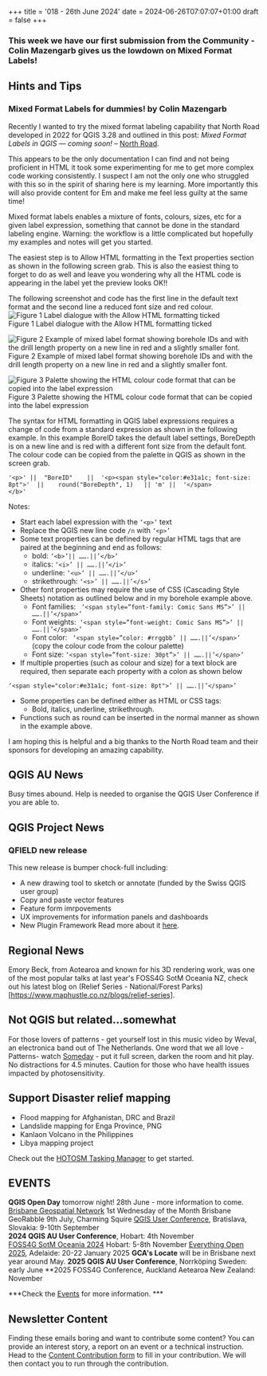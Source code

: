 +++
title = '018 - 26th June 2024'
date = 2024-06-26T07:07:07+01:00
draft = false
+++

### This week we have our first submission from the Community - Colin Mazengarb gives us the lowdown on Mixed Format Labels!  


## Hints and Tips
### Mixed Format Labels for dummies! by Colin Mazengarb  
Recently I wanted to try the mixed format labeling capability that North Road developed in 2022 for QGIS 3.28 and outlined in this post: *Mixed Format Labels in QGIS — coming soon!* – [North Road](north-road.com).  

This appears to be the only documentation I can find and not being proficient in HTML it took some experimenting for me to get more complex code working consistently. I suspect I am not the only one who struggled with this so in the spirit of sharing here is my learning. More importantly this will also provide content for Em and make me feel less guilty at the same time!   

Mixed format labels enables a mixture of fonts, colours, sizes, etc for a given label expression, something that cannot be done in the standard labeling engine. Warning: the workflow is a little complicated but hopefully my examples and notes will get you started.  

The easiest step is to Allow HTML formatting in the Text properties section as shown in the following screen grab. This is also the easiest thing to forget to do as well and leave you wondering why all the HTML code is appearing in the label yet the preview looks OK!!  

The following screenshot and code has the first line in the default text format and the second line a reduced font size and red colour.  
![Figure 1 Label dialogue with the Allow HTML formatting ticked](/images/fig1_cm2.png)  
Figure 1 Label dialogue with the Allow HTML formatting ticked  

![Figure 2 Example of mixed label format showing borehole IDs and with the drill length property on a new line in red and a slightly smaller font. ](/images/fig2_cm.png)  
Figure 2 Example of mixed label format showing borehole IDs and with the drill length property on a new line in red and a slightly smaller font.  

![Figure 3 Palette showing the HTML colour code format that can be copied into the label expression](/images/fig3_cm.png)  
Figure 3 Palette showing the HTML colour code format that can be copied into the label expression  

The syntax for HTML formatting in QGIS label expressions requires a change of code from a standard expression as shown in the following example. In this example BoreID takes the default label settings, BoreDepth is on a new line and is red with a different font size from the default font. The colour code can be copied from the palette in QGIS as shown in the screen grab.  
````
'<p>' ||  "BoreID"    ||  '<p><span style="color:#e31a1c; font-size: 8pt">'  ||    round("BoreDepth", 1)   || 'm' ||  '</span>
</b>'
````
Notes:  
- Start each label expression with the ````‘<p>’```` text
- Replace the QGIS new line code ````/n```` with ````‘<p>’````
- Some text properties can be defined by regular HTML tags that are paired at the beginning and end as follows:
  - bold:    ````‘<b>’|| …….||’</b>’````
  - italics: ````‘<i>’ || …….||’</i>’````
  - underline: ````‘<u>’ || …….||’</u>’````
  - strikethrough: ````‘<s>’ || …….||’</s>’````
- Other font properties may require the use of CSS (Cascading Style Sheets) notation as outlined below and in my borehole example above. 
  - Font families: ```` ‘<span style=”font-family: Comic Sans MS”>’ || …….||’</span>’````
  - Font weights:```` ‘<span style=”font-weight: Comic Sans MS”>’ || …….||’</span>’````
  - Font color: ```` ‘<span style=”color: #rrggbb’ || …….||’</span>’```` (copy the colour code from the colour palette)
  - Font size: ````‘<span style=”font-size: 30pt”>’ || …….||’</span>’````
- If multiple properties (such as colour and size) for a text block are required, then separate each property with a colon as shown below
````
‘<span style="color:#e31a1c; font-size: 8pt">’ || …….||’</span>’
````
- Some properties can be defined either as HTML or CSS tags:
  - Bold, italics, underline, strikethrough.
- Functions such as round can be inserted in the normal manner as shown in the example above.
   
I am hoping this is helpful and a big thanks to the North Road team and their sponsors for developing an amazing capability.
## QGIS AU News
Busy times abound. Help is needed to organise the QGIS User Conference if you are able to. 

## QGIS Project News
### QFIELD new release
This new release is bumper chock-full including: 
- A new drawing tool to sketch or annotate (funded by the Swiss QGIS user group)
- Copy and paste vector features
- Feature form imrpovements
- UX improvements for information panels and dashboards
- New Plugin Framework
Read more about it [here](https://www.opengis.ch/2024/06/11/qfield-3-3-darien-it-is-just-the-beginning/).

## Regional News
Emory Beck, from Aotearoa and known for his 3D rendering work, was one of the most popular talks at last year's FOSS4G SotM Oceania NZ, check out his latest blog on (Relief Series - National/Forest Parks)[https://www.maphustle.co.nz/blogs/relief-series].  

## Not QGIS but related...somewhat
For those lovers of patterns - get yourself lost in this music video by Weval, an electronica band out of The Netherlands. One word that we all love - Patterns- watch [Someday](https://youtu.be/n-wEvzqdDZg?si=JFeCIPJNYvrXmKhC) - put it full screen, darken the room and hit play. No distractions for 4.5 minutes. Caution for those who have health issues impacted by photosensitivity. 

## Support Disaster relief mapping
- Flood mapping for Afghanistan, DRC and Brazil
- Landslide mapping for Enga Province, PNG
- Kanlaon Volcano in the Philippines
- Libya mapping project

Check out the [HOTOSM Tasking Manager](https://tasks.hotosm.org/explore) to get started. 

## EVENTS 
 **QGIS Open Day** tomorrow night! 28th June - more information to come.
 [Brisbane Geospatial Network](https://www.linkedin.com/groups/4182934/) 1st Wednesday of the Month 
 Brisbane GeoRabble 9th July, Charming Squire
 [QGIS User Conference](https://uc2024.qgis.sk/), Bratislava, Slovakia: 9-10th September  
 **2024 QGIS AU User Conference**, Hobart: 4th November  
 [FOSS4G SotM Oceania 2024](https://2024.foss4g-oceania.org/) Hobart: 5-8th November
[Everything Open 2025](https://2025.everythingopen.au/), Adelaide: 20-22 January 2025
**GCA's Locate** will be in Brisbane next year around May. 
 **2025 QGIS AU User Conference**, Norrköping Sweden: early June
 **2025 FOSS4G Conference, Auckland Aetearoa New Zealand: November

 ***Check the [Events](https://qgis-australia.org/events/) for more information. ***

## Newsletter Content
Finding these emails boring and want to contribute some content? You can provide an interest story, a report on an event or a technical instruction. Head to the [Content Contribution form](https://forms.gle/2DPXq5Y8wqnc7KhS8) to fill in your contribution. We will then contact you to run through the contribution. 
